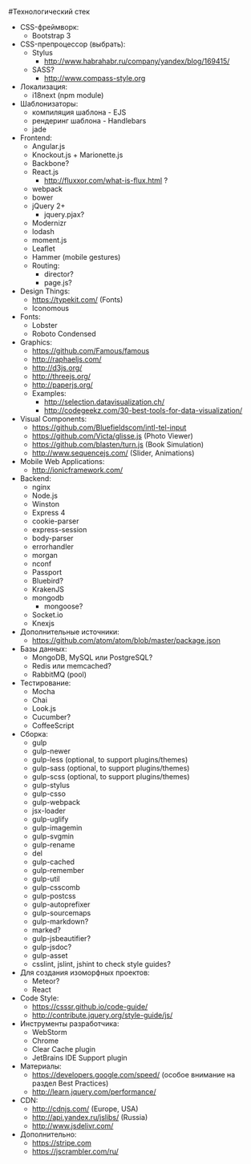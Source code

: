 #Технологический стек
- CSS-фреймворк:
  - Bootstrap 3
- CSS-препроцессор (выбрать):
  - Stylus
    + http://www.habrahabr.ru/company/yandex/blog/169415/
  - SASS?
    + http://www.compass-style.org
- Локализация:
  - i18next (npm module)
- Шаблонизаторы:
  - компиляция шаблона - EJS
  - рендеринг шаблона - Handlebars
  - jade
- Frontend:
  - Angular.js
  - Knockout.js + Marionette.js
  - Backbone?
  - React.js
    - http://fluxxor.com/what-is-flux.html ?
  - webpack
  - bower
  - jQuery 2+
    - jquery.pjax?
  - Modernizr
  - lodash
  - moment.js
  - Leaflet
  - Hammer (mobile gestures)
  - Routing:
    - director?
    - page.js?
- Design Things:
  - https://typekit.com/ (Fonts)
  - Iconomous
- Fonts:
  - Lobster
  - Roboto Condensed
- Graphics:
  - https://github.com/Famous/famous
  - http://raphaeljs.com/
  - http://d3js.org/
  - http://threejs.org/
  - http://paperjs.org/
  - Examples:
    - http://selection.datavisualization.ch/
    - http://codegeekz.com/30-best-tools-for-data-visualization/
- Visual Components:
  - https://github.com/Bluefieldscom/intl-tel-input
  - https://github.com/Victa/glisse.js (Photo Viewer)
  - https://github.com/blasten/turn.js (Book Simulation)
  - http://www.sequencejs.com/ (Slider, Animations)
- Mobile Web Applications:
  - http://ionicframework.com/
- Backend:
  - nginx
  - Node.js
  - Winston
  - Express 4
  - cookie-parser
  - express-session
  - body-parser
  - errorhandler
  - morgan
  - nconf
  - Passport
  - Bluebird?
  - KrakenJS
  - mongodb
    - mongoose?
  - Socket.io
  - Knexjs
- Дополнительные источники:
  - https://github.com/atom/atom/blob/master/package.json
- Базы данных:
  - MongoDB, MySQL или PostgreSQL?
  - Redis или memcached?
  - RabbitMQ (pool)
- Тестирование:
  - Mocha
  - Chai
  - Look.js
  - Cucumber?
  - CoffeeScript
- Сборка:
  - gulp
  - gulp-newer
  - gulp-less (optional, to support plugins/themes)
  - gulp-sass (optional, to support plugins/themes)
  - gulp-scss (optional, to support plugins/themes)
  - gulp-stylus
  - gulp-csso
  - gulp-webpack
  - jsx-loader
  - gulp-uglify
  - gulp-imagemin
  - gulp-svgmin
  - gulp-rename
  - del
  - gulp-cached
  - gulp-remember
  - gulp-util
  - gulp-csscomb
  - gulp-postcss
  - gulp-autoprefixer
  - gulp-sourcemaps
  - gulp-markdown?
  - marked?
  - gulp-jsbeautifier?
  - gulp-jsdoc?
  - gulp-asset
  - csslint, jslint, jshint to check style guides?
- Для создания изоморфных проектов:
  - Meteor?
  - React
- Code Style:
  - https://csssr.github.io/code-guide/
  - http://contribute.jquery.org/style-guide/js/
- Инструменты разработчика:
  - WebStorm
  - Chrome
  - Clear Cache plugin
  - JetBrains IDE Support plugin
- Материалы:
  - https://developers.google.com/speed/ (особое внимание на раздел Best Practices)
  - http://learn.jquery.com/performance/
- CDN:
  - http://cdnjs.com/ (Europe, USA)
  - http://api.yandex.ru/jslibs/ (Russia)
  - http://www.jsdelivr.com/
- Дополнительно:
  - https://stripe.com
  - https://jscrambler.com/ru/
